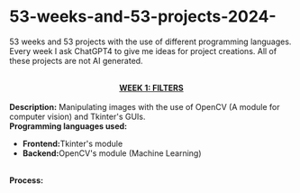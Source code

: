 # 53-weeks-and-53-projects-2024-
53 weeks and 53 projects with the use of different programming languages. Every week I ask ChatGPT4 to give me ideas for project creations. All of these projects are not AI generated. 
<br>
<br>
<center><b><u>WEEK 1: FILTERS</u></b></center>
<br>
<b>Description:</b> Manipulating images with the use of OpenCV (A module for computer vision) and Tkinter's GUIs.<br>
<b>Programming languages used:</b><br>
<ul>
  <li><b>Frontend:</b>Tkinter's module</li>
  <li><b>Backend:</b>OpenCV's module (Machine Learning)</li>  
</ul>
<br>
<b>Process:</b>
